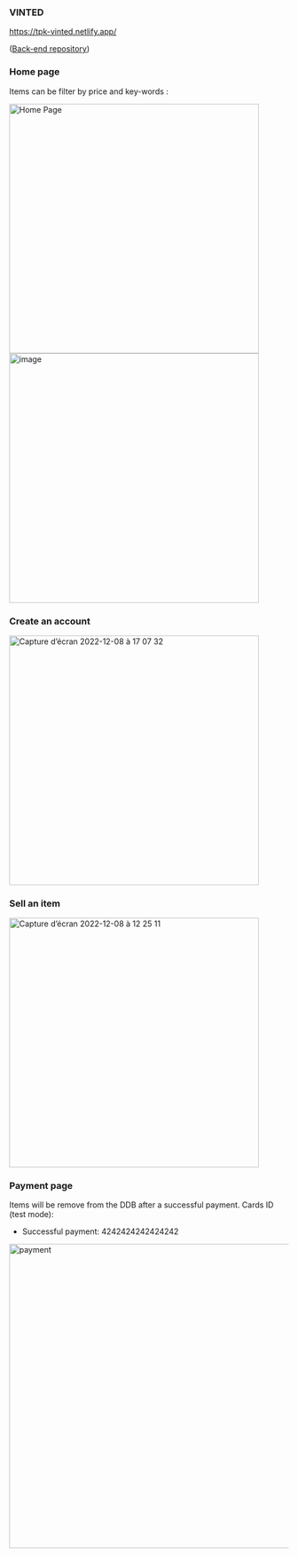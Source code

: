 ### VINTED

https://tpk-vinted.netlify.app/

([Back-end repository](https://github.com/theodorepk/vinted-back))


### Home page 


Items can be filter by price and key-words :
<div>
<img height="450" alt="Home Page" src="https://user-images.githubusercontent.com/52459719/206433495-0783cf25-379f-4da6-9411-439be191c206.png">
<img  height="450" alt="image" src="https://user-images.githubusercontent.com/52459719/206507634-506540df-2ba4-4518-9743-a2d4381c3804.png">

</div>

### Create an account
<img height="450" alt="Capture d’écran 2022-12-08 à 17 07 32" src="https://user-images.githubusercontent.com/52459719/206498780-ef4e5ad2-7bd0-4e25-a4a7-be94c282e748.png">

### Sell an item
<img height="450" alt="Capture d’écran 2022-12-08 à 12 25 11" src="https://user-images.githubusercontent.com/52459719/206499086-939f3f62-d014-475b-abad-eedc0600c9b7.png">

### Payment page

Items will be remove from the DDB after a successful payment.
Cards ID (test mode):
- Successful payment: 4242424242424242

<img width="549" alt="payment" src="https://user-images.githubusercontent.com/52459719/198274537-a1b9fb13-bf1c-412c-93aa-5072a4d3ede9.png">
